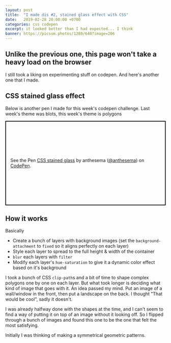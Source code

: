 ```yaml
---
layout: post
title:  "I made dis #2, stained glass effect with CSS"
date:   2019-02-28 20:00:00 +0700
categories: css codepen
excerpt: it looked better than I had expected... I think
banner: https://picsum.photos/1280/640?image=206
---
```


## Unlike the previous one, this page won't take a heavy load on the browser

I still took a liking on experimenting stuff on codepen. And here's another one that I made. 

## CSS stained glass effect

Below is another pen I made for this week's codepen challenge. Last week's theme was blots, this week's theme is polygons

<p class="codepen" data-height="480" data-theme-id="dark" data-default-tab="result" data-user="anthesema" data-slug-hash="LaYBPa" style="height: 265px; box-sizing: border-box; display: flex; align-items: center; justify-content: center; border: 2px solid black; margin: 1em 0; padding: 1em;" data-pen-title="CSS stained glass">
  <span>See the Pen <a href="https://codepen.io/anthesema/pen/LaYBPa/">
  CSS stained glass</a> by anthesema (<a href="https://codepen.io/anthesema">@anthesema</a>)
  on <a href="https://codepen.io">CodePen</a>.</span>
</p>
<script async src="https://static.codepen.io/assets/embed/ei.js"></script>

## How it works

Basically
- Create a bunch of layers with background images (set the `background-attachment` to `fixed` so it aligns perfectly on each layer)
- Style each layer to spread to the full height & width of the container
- `blur` each layers with `filter`
- Modify each layer's `hue-saturation` to give it a dynamic color effect based on it's background

I took a bunch of CSS `clip-path`s and a bit of time to shape complex polygons one by one on each layer. But what took longer is deciding what kind of image that goes with it. An idea passed my mind. Put an image of a wall/window in the front, then put a landscape on the back. I thought "That would be cool", sadly it doesn't.

I was already halfway done with the shapes at the time, and I can't seem to find a way of putting it on top of an image without it looking off. So I flipped through a bunch of images and found this one to be the one that felt the most satisfying.

Initially I was thinking of making a symmetrical geometric patterns.